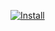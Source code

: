 

[![Install](https://i.imgur.com/hKHfyWz.png)](https://raw.githubusercontent.com/blumika1/csgodoublebot/master/README.md)
